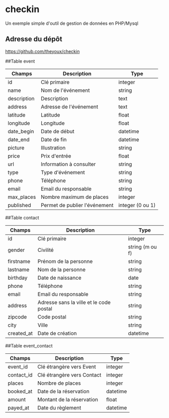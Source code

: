 # checkin
Un exemple simple d'outil de gestion de données en PHP/Mysql

## Adresse du dépôt
https://github.com/theyoux/checkin

##Table event

| Champs| Description| Type |
|------|--------------------|--------|
| id | Clé primaire | integer |
| name | Nom de l'événement | string |
| description | Description | text |
| address | Adresse de l'événement | text |
| latitude | Latitude | float |
| longitude | Longitude | float |
| date_begin | Date de début | datetime |
| date_end | Date de fin | datetime |
| picture | Illustration | string |
| price | Prix d'entrée | float |
| url | Information à consulter | string |
| type | Type d'événement | string |
| phone | Téléphone | string |
| email | Email du responsable | string |
| max_places | Nombre maximum de places | integer |
| published | Permet de publier l'événement | integer (0 ou 1) |


##Table contact

| Champs| Description| Type |
|------|--------------------|--------|
| id | Clé primaire | integer |
| gender | Civilité | string (m ou f) |
| firstname | Prénom de la personne | string |
| lastname | Nom de la personne | string |
| birthday | Date de naissance | date |
| phone | Téléphone | string |
| email | Email du responsable | string |
| address | Adresse sans la ville et le code postal | string |
| zipcode | Code postal | string |
| city | Ville | string |
| created_at | Date de création | datetime |


##Table event_contact

| Champs| Description| Type |
|-------|------------|------|
| event_id | Clé étrangère vers Event | integer |
| contact_id | Clé étrangère vers Contact | integer |
| places | Nombre de places | integer |
| booked_at | Date de la réservation | datetime |
| amount | Montant de la réservation | float |
| payed_at | Date du règlement | datetime |
